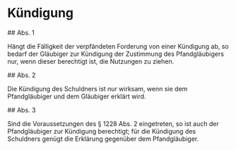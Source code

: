 # Kündigung



\#\# Abs. 1

 Hängt die Fälligkeit der verpfändeten Forderung von einer Kündigung ab, so bedarf der Gläubiger zur Kündigung der Zustimmung des Pfandgläubigers nur, wenn dieser berechtigt ist, die Nutzungen zu ziehen.

\#\# Abs. 2

 Die Kündigung des Schuldners ist nur wirksam, wenn sie dem Pfandgläubiger und dem Gläubiger erklärt wird.

\#\# Abs. 3

 Sind die Voraussetzungen des § 1228 Abs. 2 eingetreten, so ist auch der Pfandgläubiger zur Kündigung berechtigt; für die Kündigung des Schuldners genügt die Erklärung gegenüber dem Pfandgläubiger. 

